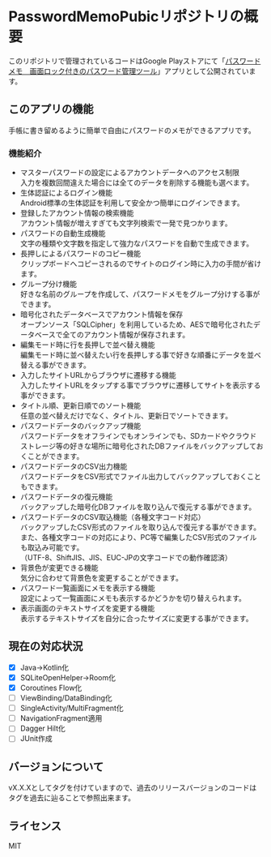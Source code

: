 # PasswordMemoPubicリポジトリの概要
このリポジトリで管理されているコードはGoogle Playストアにて「[パスワードメモ　画面ロック付きのパスワード管理ツール](https://play.google.com/store/apps/details?id=com.highcom.passwordmemo&hl=ja)」アプリとして公開されています。
## このアプリの機能
手帳に書き留めるように簡単で自由にパスワードのメモができるアプリです。  
### 機能紹介
- マスターパスワードの設定によるアカウントデータへのアクセス制限  
入力を複数回間違えた場合には全てのデータを削除する機能も選べます。  
- 生体認証によるログイン機能  
Android標準の生体認証を利用して安全かつ簡単にログインできます。  
- 登録したアカウント情報の検索機能  
アカウント情報が増えすぎても文字列検索で一発で見つかります。  
- パスワードの自動生成機能  
文字の種類や文字数を指定して強力なパスワードを自動で生成できます。  
- 長押しによるパスワードのコピー機能  
クリップボードへコピーされるのでサイトのログイン時に入力の手間が省けます。  
- グループ分け機能  
好きな名前のグループを作成して、パスワードメモをグループ分けする事ができます。  
- 暗号化されたデータベースでアカウント情報を保存  
オープンソース「SQLCipher」を利用しているため、AESで暗号化されたデータベースで全てのアカウント情報が保存されます。  
- 編集モード時に行を長押しで並べ替え機能  
編集モード時に並べ替えたい行を長押しする事で好きな順番にデータを並べ替える事ができます。  
- 入力したサイトURLからブラウザに遷移する機能  
入力したサイトURLをタップする事でブラウザに遷移してサイトを表示する事ができます。  
- タイトル順、更新日順でのソート機能  
任意の並べ替えだけでなく、タイトル、更新日でソートできます。  
- パスワードデータのバックアップ機能  
パスワードデータをオフラインでもオンラインでも、SDカードやクラウドストレージ等の好きな場所に暗号化されたDBファイルをバックアップしておくことができます。  
- パスワードデータのCSV出力機能  
パスワードデータをCSV形式でファイル出力してバックアップしておくこともできます。  
- パスワードデータの復元機能  
バックアップした暗号化DBファイルを取り込んで復元する事ができます。  
- パスワードデータのCSV取込機能（各種文字コード対応）  
バックアップしたCSV形式のファイルを取り込んで復元する事ができます。  
また、各種文字コードの対応により、PC等で編集したCSV形式のファイルも取込み可能です。  
（UTF-8、ShiftJIS、JIS、EUC-JPの文字コードでの動作確認済）  
- 背景色が変更できる機能  
気分に合わせて背景色を変更することができます。  
- パスワード一覧画面にメモを表示する機能  
設定によって一覧画面にメモも表示するかどうかを切り替えられます。  
- 表示画面のテキストサイズを変更する機能  
表示するテキストサイズを自分に合ったサイズに変更する事ができます。
## 現在の対応状況
- [x] Java→Kotlin化
- [x] SQLiteOpenHelper→Room化
- [x] Coroutines Flow化
- [ ] ViewBinding/DataBinding化
- [ ] SingleActivity/MultiFragment化
- [ ] NavigationFragment適用
- [ ] Dagger Hilt化
- [ ] JUnit作成
## バージョンについて
vX.X.Xとしてタグを付けていますので、過去のリリースバージョンのコードはタグを過去に辿ることで参照出来ます。
## ライセンス
MIT
